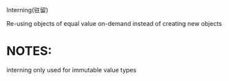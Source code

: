 Interning(驻留)

Re-using objects of equal value on-demand instead of creating new objects

# NOTES:

interning only used for immutable value types
